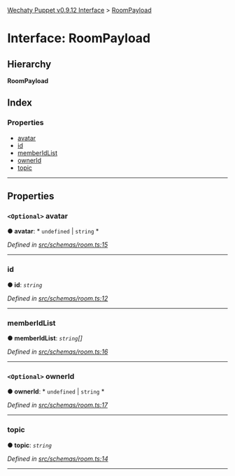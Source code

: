 [Wechaty Puppet v0.9.12 Interface](../README.md) > [RoomPayload](roompayload.md)

# Interface: RoomPayload

## Hierarchy

**RoomPayload**

## Index

### Properties

* [avatar](roompayload.md#avatar)
* [id](roompayload.md#id)
* [memberIdList](roompayload.md#memberidlist)
* [ownerId](roompayload.md#ownerid)
* [topic](roompayload.md#topic)

---

## Properties

<a id="avatar"></a>

### `<Optional>` avatar

**● avatar**: * `undefined` &#124; `string`
*

*Defined in [src/schemas/room.ts:15](https://github.com/wechaty/wechaty-puppet/blob/53150e3/src/schemas/room.ts#L15)*

___
<a id="id"></a>

###  id

**● id**: *`string`*

*Defined in [src/schemas/room.ts:12](https://github.com/wechaty/wechaty-puppet/blob/53150e3/src/schemas/room.ts#L12)*

___
<a id="memberidlist"></a>

###  memberIdList

**● memberIdList**: *`string`[]*

*Defined in [src/schemas/room.ts:16](https://github.com/wechaty/wechaty-puppet/blob/53150e3/src/schemas/room.ts#L16)*

___
<a id="ownerid"></a>

### `<Optional>` ownerId

**● ownerId**: * `undefined` &#124; `string`
*

*Defined in [src/schemas/room.ts:17](https://github.com/wechaty/wechaty-puppet/blob/53150e3/src/schemas/room.ts#L17)*

___
<a id="topic"></a>

###  topic

**● topic**: *`string`*

*Defined in [src/schemas/room.ts:14](https://github.com/wechaty/wechaty-puppet/blob/53150e3/src/schemas/room.ts#L14)*

___

